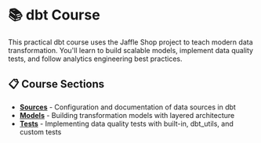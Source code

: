 # 📚 dbt Course

This practical dbt course uses the Jaffle Shop project to teach modern data transformation. You'll learn to build scalable models, implement data quality tests, and follow analytics engineering best practices.

## 📋 Course Sections

- **[Sources](sources.md)** - Configuration and documentation of data sources in dbt
- **[Models](models.md)** - Building transformation models with layered architecture
- **[Tests](tests.md)** - Implementing data quality tests with built-in, dbt_utils, and custom tests

